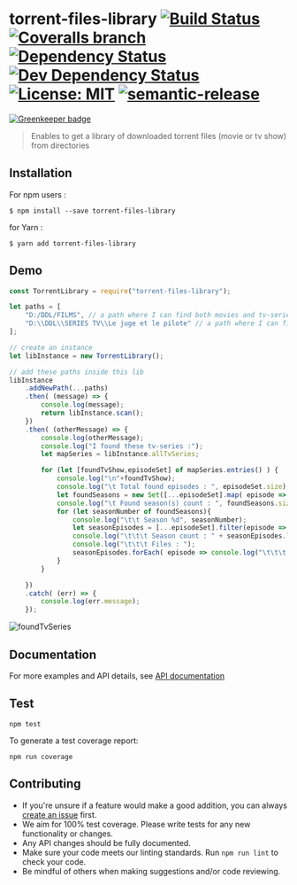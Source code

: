# torrent-files-library [![Build Status](https://img.shields.io/travis/jy95/torrent-files-library.svg)](https://travis-ci.org/jy95/torrent-files-library)  [![Coveralls branch](https://img.shields.io/coveralls/jy95/torrent-files-library/master.svg)](https://coveralls.io/github/jy95/torrent-files-library?branch=master) [![Dependency Status](https://img.shields.io/david/jy95/torrent-files-library.svg)](https://david-dm.org/jy95/torrent-files-library)  [![Dev Dependency Status](https://img.shields.io/david/dev/jy95/torrent-files-library.svg)](https://david-dm.org/jy95/torrent-files-library?type=dev) [![License: MIT](https://img.shields.io/badge/License-MIT-yellow.svg)](https://opensource.org/licenses/MIT)  [![semantic-release](https://img.shields.io/badge/%20%20%F0%9F%93%A6%F0%9F%9A%80-semantic--release-e10079.svg)](https://github.com/semantic-release/semantic-release)

[![Greenkeeper badge](https://badges.greenkeeper.io/jy95/torrent-files-library.svg)](https://greenkeeper.io/)
> Enables to get a library of downloaded torrent files (movie or tv show) from directories

## Installation

For npm users :

```shell
$ npm install --save torrent-files-library
```

for Yarn :
```shell
$ yarn add torrent-files-library
```

## Demo

```js
const TorrentLibrary = require("torrent-files-library");

let paths = [
    "D:/DDL/FILMS", // a path where I can find both movies and tv-series
    "D:\\DDL\\SERIES TV\\Le juge et le pilote" // a path where I can find episodes of a tv-serie
];

// create an instance
let libInstance = new TorrentLibrary();

// add these paths inside this lib
libInstance
    .addNewPath(...paths)
    .then( (message) => {
        console.log(message);
        return libInstance.scan();
    })
    .then( (otherMessage) => {
        console.log(otherMessage);
        console.log("I found these tv-series :");
        let mapSeries = libInstance.allTvSeries;

        for (let [foundTvShow,episodeSet] of mapSeries.entries() ) {
            console.log("\n"+foundTvShow);
            console.log("\t Total found episodes : ", episodeSet.size);
            let foundSeasons = new Set([...episodeSet].map( episode => episode.season));
            console.log("\t Found season(s) count : ", foundSeasons.size);
            for (let seasonNumber of foundSeasons){
                console.log("\t\t Season %d", seasonNumber);
                let seasonEpisodes = [...episodeSet].filter(episode => episode.season === seasonNumber);
                console.log("\t\t\t Season count : " + seasonEpisodes.length);
                console.log("\t\t\t Files : ");
                seasonEpisodes.forEach( episode => console.log("\t\t\t " + episode.filePath));
            }
        }

    })
    .catch( (err) => {
        console.log(err.message);
    });
```
![foundTvSeries](https://raw.githubusercontent.com/jy95/torrent-files-library/master/demo/foundTvSeries.png)

## Documentation
For more examples and API details, see [API documentation](https://jy95.github.io/torrent-files-library/)

## Test

```shell
npm test
```

To generate a test coverage report:

```shell
npm run coverage
```
## Contributing

* If you're unsure if a feature would make a good addition, you can always [create an issue](https://github.com/jy95/torrent-files-library/issues/new) first.
* We aim for 100% test coverage. Please write tests for any new functionality or changes.
* Any API changes should be fully documented.
* Make sure your code meets our linting standards. Run `npm run lint` to check your code.
* Be mindful of others when making suggestions and/or code reviewing.